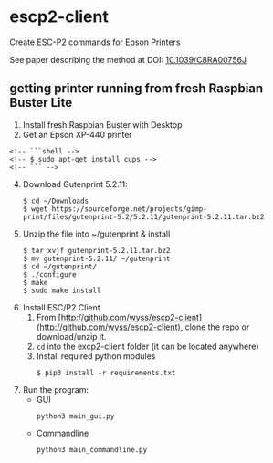 # escp2-client
Create ESC-P2 commands for Epson Printers

See paper describing the method at DOI: [10.1039/C8RA00756J](https://pubs.rsc.org/en/content/articlelanding/2018/ra/c8ra00756j#!divAbstract)


## getting printer running from fresh Raspbian Buster Lite

1.  Install fresh Raspbian Buster with Desktop
2.  Get an Epson XP-440 printer
<!-- 3.  Install CUPS -->
    <!-- ```shell -->
    <!-- $ sudo apt-get install cups -->
    <!-- ``` -->
4.  Download Gutenprint 5.2.11:
    ```shell
    $ cd ~/Downloads
    $ wget https://sourceforge.net/projects/gimp-print/files/gutenprint-5.2/5.2.11/gutenprint-5.2.11.tar.bz2
    ```
5.  Unzip the file into ~/gutenprint & install
    ```shell
    $ tar xvjf gutenprint-5.2.11.tar.bz2
    $ mv gutenprint-5.2.11/ ~/gutenprint
    $ cd ~/gutenprint/
    $ ./configure
    $ make
    $ sudo make install
    ```
6.  Install ESC/P2 Client
    1. From [http://github.com/wyss/escp2-client](http://github.com/wyss/escp2-client), clone the repo or download/unzip it.
    2. `cd` into the excp2-client folder (it can be located anywhere)
    3. Install required python modules
        ```shell
        $ pip3 install -r requirements.txt
        ```
7.  Run the program:
    - GUI
        ```shell
        python3 main_gui.py
        ```
    - Commandline
        ```shell
        python3 main_commandline.py
        ```
